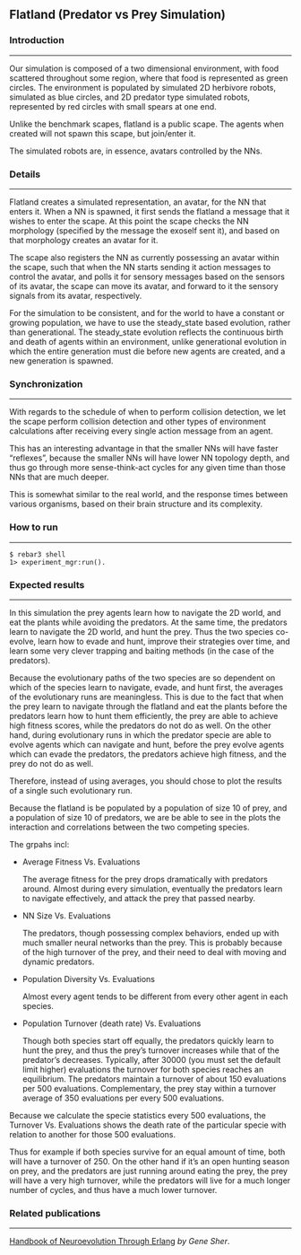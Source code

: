 ## Flatland (Predator vs Prey Simulation)


### Introduction
--------------------

Our simulation is composed of a two dimensional environment, with food
scattered throughout some region, where that food is represented as green
circles. The environment is populated by simulated 2D herbivore robots,
simulated as blue circles, and 2D predator type simulated robots, represented
by red circles with small spears at one end.

Unlike the benchmark scapes, flatland is a public scape. The agents when created
will not spawn this scape, but join/enter it.

The simulated robots are, in essence, avatars controlled by the NNs. 


### Details
--------------------

Flatland creates a simulated representation, an avatar, for the NN that
enters it. When a NN is spawned, it first sends the flatland a message
that it wishes to enter the scape. At this point the scape checks the NN
morphology (specified by the message the exoself sent it), and based on that
morphology creates an avatar for it.

The scape also registers the NN as currently possessing an avatar within the
scape, such that when the NN starts sending it action messages to control the
avatar, and polls it for sensory messages based on the sensors of its avatar,
the scape can move its avatar, and forward to it the sensory signals from its
avatar, respectively.

For the simulation to be consistent, and for the world to have a constant or
growing population, we have to use the steady_state based evolution,
rather than generational. The steady_state evolution reflects the continuous
birth and death of agents within an environment, unlike generational evolution
in which the entire generation must die before new agents are created, and a new
generation is spawned.


### Synchronization
--------------------

With regards to the schedule of when to perform collision detection,
we let the scape perform collision detection and other types of environment
calculations after receiving every single action message from an agent.

This has an interesting advantage in that the smaller NNs will
have faster “reflexes”, because the smaller NNs will have lower NN topology
depth, and thus go through more sense-think-act cycles for any given time than
those NNs that are much deeper.

This is somewhat similar to the real world, and the response times
between various organisms, based on their brain structure and its complexity. 


### How to run
--------------------

    $ rebar3 shell
    1> experiment_mgr:run().


### Expected results
--------------------

In this simulation the prey agents learn how to navigate the 2D world, and eat
the plants while avoiding the predators. At the same time, the predators learn to
navigate the 2D world, and hunt the prey. Thus the two species co-evolve, learn
how to evade and hunt, improve their strategies over time, and learn some very
clever trapping and baiting methods (in the case of the predators).

Because the evolutionary paths of the two species are so dependent on which
of the species learn to navigate, evade, and hunt first, the averages of the
evolutionary runs are meaningless. This is due to the fact that when the prey
learn to navigate through the flatland and eat the plants before the predators
learn how to hunt them efficiently, the prey are able to achieve high fitness scores,
while the predators do not do as well. On the other hand, during evolutionary
runs in which the predator specie are able to evolve agents which can navigate
and hunt, before the prey evolve agents which can evade the predators, the
predators achieve high fitness, and the prey do not do as well.

Therefore, instead of using averages, you should chose to plot the results
of a single such evolutionary run.

Because the flatland is be populated by a population of size 10 of prey,
and a population of size 10 of predators, we are be able to see in the plots the
interaction and correlations between the two competing species.

The grpahs incl:

- Average Fitness Vs. Evaluations

  The average fitness for the prey drops dramatically with predators around. Almost
  during every simulation, eventually the predators learn to navigate effectively,
  and attack the prey that passed nearby. 

- NN Size Vs. Evaluations

  The predators, though possessing complex behaviors, ended up with much smaller
  neural networks than the prey. This is probably because of the high turnover
  of the prey, and their need to deal with moving and dynamic predators.

- Population Diversity Vs. Evaluations

  Almost every agent tends to be different from every other agent in each species.

- Population Turnover (death rate) Vs. Evaluations

  Though both species start off equally, the predators quickly learn to hunt the
  prey, and thus the prey’s turnover increases while that of the predator’s
  decreases. Typically, after 30000 (you must set the default limit higher)
  evaluations the turnover for both species reaches an equilibrium. The
  predators maintain a turnover of about 150 evaluations per 500 evaluations.
  Complementary, the prey stay within a turnover average of 350 evaluations per
  every 500 evaluations. 


Because we calculate the specie statistics every 500 evaluations, the
Turnover Vs. Evaluations shows the death rate of the particular specie with
relation to another for those 500 evaluations.

Thus for example if both species survive for an equal amount of time, both
will have a turnover of 250. On the other hand if it’s an open hunting season on
prey, and the predators are just running around eating the prey, the prey will have
a very high turnover, while the predators will live for a much longer number of
cycles, and thus have a much lower turnover. 


### Related publications
--------------------

[Handbook of Neuroevolution Through Erlang](http://www.amazon.com/Handbook-Neuroevolution-Through-Erlang-Gene/dp/1461444624) _by Gene Sher_.